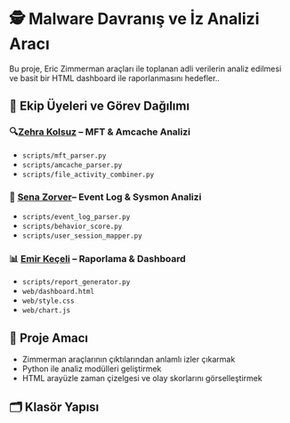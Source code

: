 # 🕵️ Malware Davranış ve İz Analizi Aracı

Bu proje, Eric Zimmerman araçları ile toplanan adli verilerin analiz edilmesi ve basit bir HTML dashboard ile raporlanmasını hedefler..

## 👥 Ekip Üyeleri ve Görev Dağılımı

### 🔍[Zehra Kolsuz](https://github.com/zehrakolsuz) – MFT & Amcache Analizi
- `scripts/mft_parser.py`
- `scripts/amcache_parser.py`
- `scripts/file_activity_combiner.py`

### 🧠 [Sena Zorver](https://github.com/SenaZorver)– Event Log & Sysmon Analizi
- `scripts/event_log_parser.py`
- `scripts/behavior_score.py`
- `scripts/user_session_mapper.py`

### 📊 [Emir Keçeli](https://github.com/EmirKeceli) – Raporlama & Dashboard
- `scripts/report_generator.py`
- `web/dashboard.html`
- `web/style.css`
- `web/chart.js`

## 🎯 Proje Amacı

- Zimmerman araçlarının çıktılarından anlamlı izler çıkarmak
- Python ile analiz modülleri geliştirmek
- HTML arayüzle zaman çizelgesi ve olay skorlarını görselleştirmek

## 🗂 Klasör Yapısı

